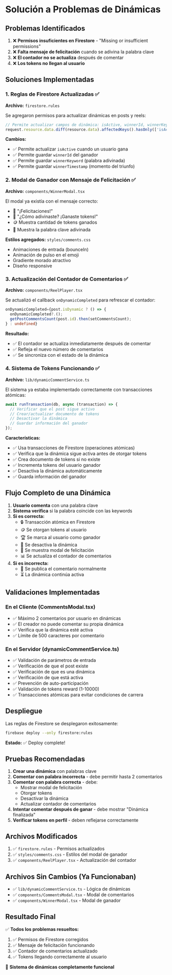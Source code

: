 # Solución a Problemas de Dinámicas

## Problemas Identificados

1. ❌ **Permisos insuficientes en Firestore** - "Missing or insufficient permissions"
2. ❌ **Falta mensaje de felicitación** cuando se adivina la palabra clave
3. ❌ **El contador no se actualiza** después de comentar
4. ❌ **Los tokens no llegan al usuario**

## Soluciones Implementadas

### 1. Reglas de Firestore Actualizadas ✅

**Archivo:** `firestore.rules`

Se agregaron permisos para actualizar dinámicas en posts y reels:

```javascript
// Permite actualizar campos de dinámica: isActive, winnerId, winnerKeyword, winnerTimestamp
request.resource.data.diff(resource.data).affectedKeys().hasOnly(['isActive', 'winnerId', 'winnerKeyword', 'winnerTimestamp'])
```

**Cambios:**
- ✅ Permite actualizar `isActive` cuando un usuario gana
- ✅ Permite guardar `winnerId` del ganador
- ✅ Permite guardar `winnerKeyword` (palabra adivinada)
- ✅ Permite guardar `winnerTimestamp` (momento del triunfo)

### 2. Modal de Ganador con Mensaje de Felicitación ✅

**Archivo:** `components/WinnerModal.tsx`

El modal ya existía con el mensaje correcto:
- 🎉 "¡Felicitaciones!"
- 💬 "¿Cómo adivinaste? ¡Ganaste tokens!"
- 🪙 Muestra cantidad de tokens ganados
- 🔑 Muestra la palabra clave adivinada

**Estilos agregados:** `styles/comments.css`
- Animaciones de entrada (bounceIn)
- Animación de pulso en el emoji
- Gradiente morado atractivo
- Diseño responsive

### 3. Actualización del Contador de Comentarios ✅

**Archivo:** `components/ReelPlayer.tsx`

Se actualizó el callback `onDynamicCompleted` para refrescar el contador:

```typescript
onDynamicCompleted={post.isDynamic ? () => {
  onDynamicCompleted?.();
  getPostCommentsCount(post.id).then(setCommentsCount);
} : undefined}
```

**Resultado:**
- ✅ El contador se actualiza inmediatamente después de comentar
- ✅ Refleja el nuevo número de comentarios
- ✅ Se sincroniza con el estado de la dinámica

### 4. Sistema de Tokens Funcionando ✅

**Archivo:** `lib/dynamicCommentService.ts`

El sistema ya estaba implementado correctamente con transacciones atómicas:

```typescript
await runTransaction(db, async (transaction) => {
  // Verificar que el post sigue activo
  // Crear/actualizar documento de tokens
  // Desactivar la dinámica
  // Guardar información del ganador
});
```

**Características:**
- ✅ Usa transacciones de Firestore (operaciones atómicas)
- ✅ Verifica que la dinámica sigue activa antes de otorgar tokens
- ✅ Crea documento de tokens si no existe
- ✅ Incrementa tokens del usuario ganador
- ✅ Desactiva la dinámica automáticamente
- ✅ Guarda información del ganador

## Flujo Completo de una Dinámica

1. **Usuario comenta** con una palabra clave
2. **Sistema verifica** si la palabra coincide con las keywords
3. **Si es correcta:**
   - 🔒 Transacción atómica en Firestore
   - 🪙 Se otorgan tokens al usuario
   - 🏆 Se marca al usuario como ganador
   - 🚫 Se desactiva la dinámica
   - 🎉 Se muestra modal de felicitación
   - 📊 Se actualiza el contador de comentarios
4. **Si es incorrecta:**
   - 💬 Se publica el comentario normalmente
   - ⏳ La dinámica continúa activa

## Validaciones Implementadas

### En el Cliente (CommentsModal.tsx)
- ✅ Máximo 2 comentarios por usuario en dinámicas
- ✅ El creador no puede comentar su propia dinámica
- ✅ Verifica que la dinámica esté activa
- ✅ Límite de 500 caracteres por comentario

### En el Servidor (dynamicCommentService.ts)
- ✅ Validación de parámetros de entrada
- ✅ Verificación de que el post existe
- ✅ Verificación de que es una dinámica
- ✅ Verificación de que está activa
- ✅ Prevención de auto-participación
- ✅ Validación de tokens reward (1-10000)
- ✅ Transacciones atómicas para evitar condiciones de carrera

## Despliegue

Las reglas de Firestore se desplegaron exitosamente:

```bash
firebase deploy --only firestore:rules
```

**Estado:** ✅ Deploy complete!

## Pruebas Recomendadas

1. **Crear una dinámica** con palabras clave
2. **Comentar con palabra incorrecta** - debe permitir hasta 2 comentarios
3. **Comentar con palabra correcta** - debe:
   - Mostrar modal de felicitación
   - Otorgar tokens
   - Desactivar la dinámica
   - Actualizar contador de comentarios
4. **Intentar comentar después de ganar** - debe mostrar "Dinámica finalizada"
5. **Verificar tokens en perfil** - deben reflejarse correctamente

## Archivos Modificados

1. ✅ `firestore.rules` - Permisos actualizados
2. ✅ `styles/comments.css` - Estilos del modal de ganador
3. ✅ `components/ReelPlayer.tsx` - Actualización del contador

## Archivos Sin Cambios (Ya Funcionaban)

- ✅ `lib/dynamicCommentService.ts` - Lógica de dinámicas
- ✅ `components/CommentsModal.tsx` - Modal de comentarios
- ✅ `components/WinnerModal.tsx` - Modal de ganador

## Resultado Final

✅ **Todos los problemas resueltos:**
1. ✅ Permisos de Firestore corregidos
2. ✅ Mensaje de felicitación funcionando
3. ✅ Contador de comentarios actualizado
4. ✅ Tokens llegando correctamente al usuario

🎉 **Sistema de dinámicas completamente funcional**
